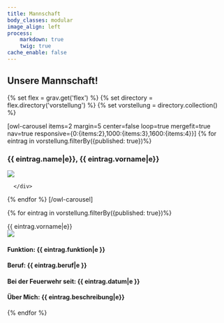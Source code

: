 ```yaml
---
title: Mannschaft
body_classes: modular
image_align: left
process:
    markdown: true
    twig: true
cache_enable: false
---
```


## Unsere Mannschaft!

{% set flex = grav.get('flex') %}
{% set directory = flex.directory('vorstellung') %}
{% set vorstellung = directory.collection() %}


<script type="module">
$(document).delegate('.modal-toggle', 'click', function(e) {
var modal = $(this).attr('data-modal');

    $(modal).addClass('active');

    e.preventDefault();
});

$(document).delegate('.modal-close', 'click', function(e) {
$(this).closest('.modal').removeClass('active');
e.preventDefault();
});
</script>

[owl-carousel items=2 margin=5 center=false loop=true mergefit=true nav=true responsive={0:{items:2},1000:{items:3},1600:{items:4}}]
   {% for eintrag in vorstellung.filterBy({published: true})%}
   <article class="">
      <div class="modal-toggle" data-modal="#{{ eintrag.name|e}}{{ eintrag.vorname|e}}">
         <div class="">
            <h3 class="">
               {{ eintrag.name|e}}, {{ eintrag.vorname|e}}
            </h3>
         </div>
         <img class="" src="user/images/vorstellung-images/{{ eintrag.picked_image }}" style="aspect-ratio: 1/1; object-fit: cover;"/>

      </div>
   </article>
   {% endfor %}
[/owl-carousel]

{% for eintrag in vorstellung.filterBy({published: true})%}
 <div class="modal modal-lg" id="{{ eintrag.name|e}}{{ eintrag.vorname|e}}">
      <a href="#close" class="modal-overlay modal-close" aria-label="Close"></a>
      <div class="modal-container">
          <div class="modal-header">
            <a href="#close" class="btn btn-clear float-right modal-close" aria-label="Close"></a>
            <div class="modal-title h1">{{ eintrag.vorname|e}}</div>
         </div>
          <div class="modal-body">
            <div class="content">
            <img class="modal-image" src="user/images/vorstellung-images/{{ eintrag.picked_image }}" style="aspect-ratio: 3/2;"/>
               <h4>
                  <span>
                     <strong>Funktion:</strong>
                     {{ eintrag.funktion|e }}
                  </span>
               </h4>
               <h4>
                  <span>
                     <strong>Beruf:</strong>
                     {{ eintrag.beruf|e }}
                  </span>
               </h4>
               <h4>
                  <span>
                     <strong>Bei der Feuerwehr seit:</strong>
                     {{ eintrag.datum|e }}
                  </span>
               </h4>
               <h4>
                  <span>
                     <strong>Über Mich:</strong>
                     {{ eintrag.beschreibung|e}}
                  </span>
               </h4>
            </div>
         </div>
      </div>
   </div>
{% endfor %}
